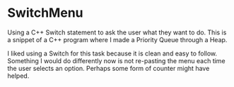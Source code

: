 # SwitchMenu
Using a C++ Switch statement to ask the user what they want to do. This is a snippet of a C++ program where I made a Priority Queue through a Heap.

I liked using a Switch for this task because it is clean and easy to follow. Something I would do differently now is not re-pasting the menu each time the user selects an option. 
Perhaps some form of counter might have helped.
